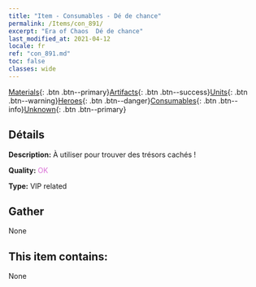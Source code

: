 ```yaml
---
title: "Item - Consumables - Dé de chance"
permalink: /Items/con_891/
excerpt: "Era of Chaos  Dé de chance"
last_modified_at: 2021-04-12
locale: fr
ref: "con_891.md"
toc: false
classes: wide
---
```

 [Materials](/fr/Items/){: .btn .btn--primary}[Artifacts](/fr/Items/Artifacts/){: .btn .btn--success}[Units](/fr/Items/Units/){: .btn .btn--warning}[Heroes](/fr/Items/Heroes/){: .btn .btn--danger}[Consumables](/fr/Items/Consumables/){: .btn .btn--info}[Unknown](/fr/Items/Unknown/){: .btn .btn--primary}

## Détails
 **Description:** À utiliser pour trouver des trésors cachés !

 **Quality:** <span style="color: #DA70D6">OK</span>

 **Type:** VIP related

## Gather

  None

## This item contains:

  None

